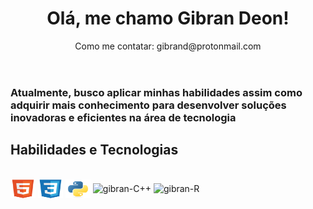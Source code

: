 <div class="container">
    <header>
        <h1>Olá, me chamo Gibran Deon!</h1>
        <p>Como me contatar: gibrand@protonmail.com</p>
    </header>
<body>
        <h3>Atualmente, busco aplicar minhas habilidades assim como adquirir mais conhecimento para desenvolver
soluções inovadoras e eficientes na área de tecnologia</h3>
    
<h2>Habilidades e Tecnologias</h2>
<div style="display: inline_block"><br>
  <img align="center" alt="gibran-HTML" height="30" width="40" src="https://raw.githubusercontent.com/devicons/devicon/master/icons/html5/html5-original.svg">
  <img align="center" alt="gibran-CSS" height="30" width="40" src="https://raw.githubusercontent.com/devicons/devicon/master/icons/css3/css3-original.svg">
  <img align="center" alt="gibran-Python" height="30" width="40" src="https://raw.githubusercontent.com/devicons/devicon/master/icons/python/python-original.svg">
  <img align="center" alt="gibran-C++" height="30" width="40" src="https://cdn.jsdelivr.net/gh/devicons/devicon@latest/icons/cplusplus/cplusplus-original.svg">
  <img align="center" alt="gibran-R" height="30" width="40" src="https://cdn.jsdelivr.net/gh/devicons/devicon@latest/icons/r/r-plain.svg">
</div>
</ul>
</body>
</div>
